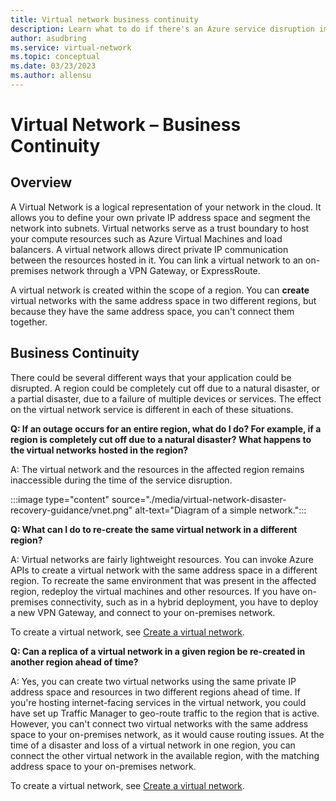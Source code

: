 ```yaml
---
title: Virtual network business continuity
description: Learn what to do if there's an Azure service disruption impacting Azure Virtual Networks.
author: asudbring
ms.service: virtual-network
ms.topic: conceptual
ms.date: 03/23/2023
ms.author: allensu
---
```


# Virtual Network – Business Continuity

## Overview

A Virtual Network is a logical representation of your network in the cloud. It allows you to define your own private IP address space and segment the network into subnets. Virtual networks serve as a trust boundary to host your compute resources such as Azure Virtual Machines and load balancers. A virtual network allows direct private IP communication between the resources hosted in it. You can link a virtual network to an on-premises network through a VPN Gateway, or ExpressRoute.

A virtual network is created within the scope of a region. You can **create** virtual networks with the same address space in two different regions, but because they have the same address space, you can't connect them together. 

## Business Continuity

There could be several different ways that your application could be disrupted. A region could be completely cut off due to a natural disaster, or a partial disaster, due to a failure of multiple devices or services. The effect on the virtual network service is different in each of these situations.

**Q: If an outage occurs for an entire region, what do I do? For example, if a region is completely cut off due to a natural disaster? What happens to the virtual networks hosted in the region?**

A: The virtual network and the resources in the affected region remains inaccessible during the time of the service disruption.

:::image type="content" source="./media/virtual-network-disaster-recovery-guidance/vnet.png" alt-text="Diagram of a simple network.":::

**Q: What can I do to re-create the same virtual network in a different region?**

A: Virtual networks are fairly lightweight resources. You can invoke Azure APIs to create a virtual network with the same address space in a different region. To recreate the same environment that was present in the affected region, redeploy the virtual machines and other resources.  If you have on-premises connectivity, such as in a hybrid deployment, you have to deploy a new VPN Gateway, and connect to your on-premises network.

To create a virtual network, see [Create a virtual network](manage-virtual-network.yml#create-a-virtual-network).

**Q: Can a replica of a virtual network in a given region be re-created in another region ahead of time?**

A: Yes, you can create two virtual networks using the same private IP address space and resources in two different regions ahead of time. If you're hosting internet-facing services in the virtual network, you could have set up Traffic Manager to geo-route traffic to the region that is active. However, you can't connect two virtual networks with the same address space to your on-premises network, as it would cause routing issues. At the time of a disaster and loss of a virtual network in one region, you can connect the other virtual network in the available region, with the matching address space to your on-premises network.

To create a virtual network, see [Create a virtual network](manage-virtual-network.yml#create-a-virtual-network).

